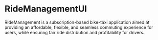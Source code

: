 # RideManagementUI
RideManagement is a subscription-based bike-taxi application aimed at providing an affordable, flexible, and seamless commuting experience for users, while ensuring fair ride distribution and profitability for drivers.
